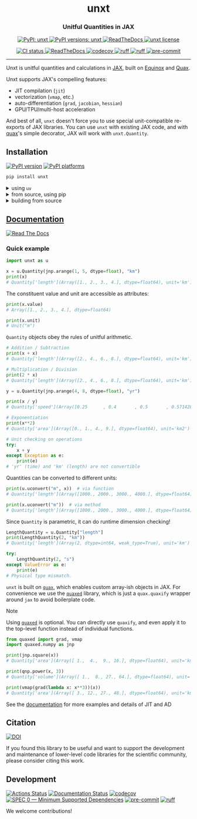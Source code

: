 <h1 align='center'> unxt </h1>
<h3 align="center">Unitful Quantities in JAX</h3>

<p align="center">
    <a href="https://pypi.org/project/unxt/"> <img alt="PyPI: unxt" src="https://img.shields.io/pypi/v/unxt?style=flat" /> </a>
    <a href="https://pypi.org/project/unxt/"> <img alt="PyPI versions: unxt" src="https://img.shields.io/pypi/pyversions/unxt" /> </a>
    <a href="https://unxt.readthedocs.io/en/"> <img alt="ReadTheDocs" src="https://img.shields.io/badge/read_docs-here-orange" /> </a>
    <a href="https://pypi.org/project/unxt/"> <img alt="unxt license" src="https://img.shields.io/github/license/GalacticDynamics/unxt" /> </a>
</p>
<p align="center">
    <a href="https://github.com/GalacticDynamics/unxt/actions"> <img alt="CI status" src="https://github.com/GalacticDynamics/unxt/workflows/CI/badge.svg?branch=main" /> </a>
    <a href="https://unxt.readthedocs.io/en/"> <img alt="ReadTheDocs" src="https://readthedocs.org/projects/unxt/badge/?version=latest" /> </a>
    <a href="https://codecov.io/gh/GalacticDynamics/unxt"> <img alt="codecov" src="https://codecov.io/gh/GalacticDynamics/unxt/graph/badge.svg" /> </a>
    <a href="https://scientific-python.org/specs/spec-0000/"> <img alt="ruff" src="https://img.shields.io/badge/SPEC-0-green?labelColor=%23004811&color=%235CA038" /> </a>
    <a href="https://docs.astral.sh/ruff/"> <img alt="ruff" src="https://img.shields.io/endpoint?url=https://raw.githubusercontent.com/charliermarsh/ruff/main/assets/badge/v2.json" /> </a>
    <a href="https://pre-commit.com"> <img alt="pre-commit" src="https://img.shields.io/badge/pre--commit-enabled-brightgreen?logo=pre-commit" /> </a>
</p>

---

Unxt is unitful quantities and calculations in [JAX][jax], built on
[Equinox][equinox] and [Quax][quax].

Unxt supports JAX's compelling features:

- JIT compilation (`jit`)
- vectorization (`vmap`, etc.)
- auto-differentiation (`grad`, `jacobian`, `hessian`)
- GPU/TPU/multi-host acceleration

And best of all, `unxt` doesn't force you to use special unit-compatible
re-exports of JAX libraries. You can use `unxt` with existing JAX code, and with
[quax][quax]'s simple decorator, JAX will work with `unxt.Quantity`.

## Installation

[![PyPI version][pypi-version]][pypi-link]
[![PyPI platforms][pypi-platforms]][pypi-link]

```bash
pip install unxt
```

<details>
  <summary>using <code>uv</code></summary>

```bash
uv add unxt
```

</details>
<details>
  <summary>from source, using pip</summary>

```bash
pip install git+https://https://github.com/GalacticDynamics/unxt.git
```

</details>
<details>
  <summary>building from source</summary>

```bash
cd /path/to/parent
git clone https://https://github.com/GalacticDynamics/unxt.git
cd unxt
pip install -e .  # editable mode
```

</details>

## [Documentation][rtd-link]

[![Read The Docs](https://img.shields.io/badge/read_docs-here-orange)](https://unxt.readthedocs.io/en/)

### Quick example

```python
import unxt as u

x = u.Quantity(jnp.arange(1, 5, dtype=float), "km")
print(x)
# Quantity['length'](Array([1., 2., 3., 4.], dtype=float64), unit='km')
```

The constituent value and unit are accessible as attributes:

```python
print(x.value)
# Array([1., 2., 3., 4.], dtype=float64)

print(x.unit)
# Unit("m")
```

`Quantity` objects obey the rules of unitful arithmetic.

```python
# Addition / Subtraction
print(x + x)
# Quantity['length'](Array([2., 4., 6., 8.], dtype=float64), unit='km')

# Multiplication / Division
print(2 * x)
# Quantity['length'](Array([2., 4., 6., 8.], dtype=float64), unit='km')

y = u.Quantity(jnp.arange(4, 8, dtype=float), "yr")

print(x / y)
# Quantity['speed'](Array([0.25      , 0.4       , 0.5       , 0.57142857], dtype=float64), unit='km / yr')

# Exponentiation
print(x**2)
# Quantity['area'](Array([0., 1., 4., 9.], dtype=float64), unit='km2')

# Unit checking on operations
try:
    x + y
except Exception as e:
    print(e)
# 'yr' (time) and 'km' (length) are not convertible
```

Quantities can be converted to different units:

```python
print(u.uconvert("m", x))  # via function
# Quantity['length'](Array([1000., 2000., 3000., 4000.], dtype=float64), unit='m')

print(x.uconvert("m"))  # via method
# Quantity['length'](Array([1000., 2000., 3000., 4000.], dtype=float64), unit='m')
```

Since `Quantity` is parametric, it can do runtime dimension checking!

```python
LengthQuantity = u.Quantity["length"]
print(LengthQuantity(2, "km"))
# Quantity['length'](Array(2, dtype=int64, weak_type=True), unit='km')

try:
    LengthQuantity(2, "s")
except ValueError as e:
    print(e)
# Physical type mismatch.
```

`unxt` is built on [`quax`][quax], which enables custom array-ish objects in
JAX. For convenience we use the [`quaxed`][quaxed] library, which is just a
`quax.quaxify` wrapper around `jax` to avoid boilerplate code.

> [!NOTE]
>
> Using [`quaxed`][quaxed] is optional. You can directly use `quaxify`, and even
> apply it to the top-level function instead of individual functions.

```python
from quaxed import grad, vmap
import quaxed.numpy as jnp

print(jnp.square(x))
# Quantity['area'](Array([ 1.,  4.,  9., 16.], dtype=float64), unit='km2')

print(qnp.power(x, 3))
# Quantity['volume'](Array([ 1.,  8., 27., 64.], dtype=float64), unit='km3')

print(vmap(grad(lambda x: x**3))(x))
# Quantity['area'](Array([ 3., 12., 27., 48.], dtype=float64), unit='km2')
```

See the [documentation][rtd-link] for more examples and details of JIT and AD

## Citation

[![DOI][zenodo-badge]][zenodo-link]

If you found this library to be useful and want to support the development and
maintenance of lower-level code libraries for the scientific community, please
consider citing this work.

## Development

[![Actions Status][actions-badge]][actions-link]
[![Documentation Status][rtd-badge]][rtd-link]
[![codecov][codecov-badge]][codecov-link]
[![SPEC 0 — Minimum Supported Dependencies][spec0-badge]][spec0-link]
[![pre-commit][pre-commit-badge]][pre-commit-link]
[![ruff][ruff-badge]][ruff-link]

We welcome contributions!

<!-- prettier-ignore-start -->
[equinox]: https://docs.kidger.site/equinox/
[jax]: https://jax.readthedocs.io/en/latest/
[quax]: https://github.com/patrick-kidger/quax
[quaxed]: https://github.com/GalacticDynamics/quaxed

[actions-badge]:            https://github.com/GalacticDynamics/unxt/workflows/CI/badge.svg?branch=main
[actions-link]:             https://github.com/GalacticDynamics/unxt/actions
[codecov-badge]:            https://codecov.io/gh/GalacticDynamics/unxt/graph/badge.svg
[codecov-link]:             https://codecov.io/gh/GalacticDynamics/unxt
[pre-commit-badge]:         https://img.shields.io/badge/pre--commit-enabled-brightgreen?logo=pre-commit
[pre-commit-link]:          https://pre-commit.com
[pypi-link]:                https://pypi.org/project/unxt/
[pypi-platforms]:           https://img.shields.io/pypi/pyversions/unxt
[pypi-version]:             https://img.shields.io/pypi/v/unxt
[rtd-badge]:                https://readthedocs.org/projects/unxt/badge/?version=latest
[rtd-link]:                 https://unxt.readthedocs.io/en/
[ruff-badge]:               https://img.shields.io/endpoint?url=https://raw.githubusercontent.com/charliermarsh/ruff/main/assets/badge/v2.json
[ruff-link]:                https://docs.astral.sh/ruff/
[spec0-badge]:              https://img.shields.io/badge/SPEC-0-green?labelColor=%23004811&color=%235CA038
[spec0-link]:               https://scientific-python.org/specs/spec-0000/
[zenodo-badge]:             https://zenodo.org/badge/734877295.svg
[zenodo-link]:              https://zenodo.org/doi/10.5281/zenodo.10850455

<!-- prettier-ignore-end -->

